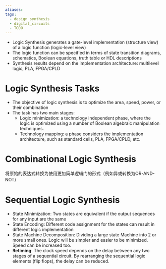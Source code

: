 ```yaml
---
aliases: 
tags:
  - design_synthesis
  - digital_circuits
  - TODO
---
```

- Logic Synthesis generates a gate-level implementation (structure view) of a logic function (logic-level view)
- The logic function can be specified in terms of state transition diagrams, schematics, Boolean equations, truth table or HDL descriptions
- Synthesis results depend on the implementation architecture: multilevel logic, PLA, FPGA/CPLD

# Logic Synthesis Tasks

- The objective of logic synthesis is to optimize the area, speed, power, or their combination
- The task has two main stages:
	- Logic minimization: a technology independent phase, where the logic is optimized using a number of Boolean algebraic manipulation techniques.
	- Technology mapping: a phase considers the implementation architecture, such as standard cells, PLA, FPGA/CPLD, etc.

# Combinational Logic Synthesis

将原始的表达式转换为使用更加简单逻辑门的形式（例如异或转换为OR-AND-NOT）
# Sequential Logic Synthesis

- State Minimization: Two states are equivalent if the output sequences for any input are the same
- State Encoding: Different code assignment for the states can result in different logic implementation
- State Machine Decomposition: Dividing a large state Machine into 2 or more small ones. Logic will be simpler and easier to be minimized. Speed can be increased too.
- **Retiming**: The clock speed depends on the delay between any two stages of a sequential circuit. By rearranging the sequential logic elements (flip flops), the delay can be reduced.
